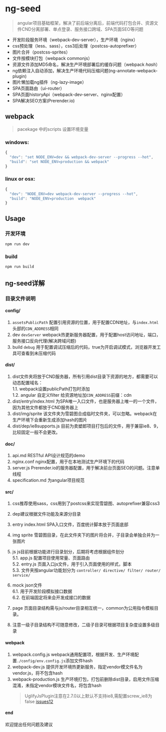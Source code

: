 # ng-seed
> angular项目基础框架，解决了前后端分离后，前端代码打包合并、资源文件CND分离部署、单点登录、服务接口跨域、SPA页面SEO等问题    

- 开发阶段服务环境（webpack-dev-server），生产环境（nginx）
- css预处理（less、sass），css3后处理（postcss-autoprefixer）
- 图片合并（postcss-sprites）
- 文件按模块打包（webpack commonjs）
- 资源文件添加MD5命名，解决生产环境部署后的缓存问题（webpack *hash*）
- ng依赖注入自动添加，解决生产环境代码压缩问题(ng-annotate-webpack-plugin)
- 图片懒加载ng插件（ng-lazy-image）
- SPA页面路由（ui-router）
- SPA页面historyApi（webpack-dev-server、nginx配置）
- SPA解决SEO方案(Prerender.io)

## webpack
> pacekage 中的scripts 设置环境变量

### windows:
``` javascript
{ 
  "dev": "set NODE_ENV=dev && webpack-dev-server --progress --hot",
  "build": "set NODE_ENV=production && webpack"
}
```

### linux or osx:

``` javascript
{
  "dev": "NODE_ENV=dev webpack-dev-server --progress --hot",
  "build": "NODE_ENV=production  webpack"
}
```
## Usage
### 开发环境 
`npm run dev`

### build
`npm run build`

## ng-seed详解

### 目录文件说明

#### config/
1. `assetsPublicPath` 配置引用资源的位置，用于配置CDN地址，与`index.html`头部的`CDN_ADDRESS`相同
2. dev `devServer` webpack热更新服务器配置，用于配置host访问地址，端口，服务接口反向代理(解决跨域问题)
3. build `debug` 用于配置调试压缩后的代码，true为开启调试模式，浏览器开发工具可查看到未压缩代码

#### dist/
1. dist文件夹将放于CND服务器，所有引用dist目录下资源的地方，都需要可以动态配置域名：  
1.1. webpack设置publicPath打包时添加  
1.2. angular 自定义filter 给资源地址加`CDN_ADDRESS`前缀：cdn  
2. dist/entry/index.html 为SPA唯一入口文件，也是服务器上唯一的一个文件，因为其他文件都放于CND服务器上
3. dist/img/sprite 该文件夹为雪碧图合成临时文件夹，可以忽略。webpack在生产环境下会重新生成添加hash的图片
4. dist/dep/ie8supports.js 目前为卖塑郎项目打包后的文件，用于兼容ie8、9，比较固定一般不会更改。

#### doc/
1. api.md RESTful API设计规范的demo
2. nginx.conf nginx配置，用于在本地测试生产环境下的代码
3. server.js Prerender.io的服务器配置，用于解决前台页面SEO的问题。注意单线程
4. specification.md 为angular项目规范

#### src/
1. css推荐使用sass，css用到了postcss来实现雪碧图、autoprefixer兼容css3
2. dep建议根据文件功能及来源分目录
3. entry index.html SPA入口文件，百度统计脚本放于页面底部
4. img sprite 雪碧图目录，在此文件夹下的图片将合并，子目录会单独合并为一张图片
5. js js目前根据功能进行目录划分，后期将考虑根据组件划分    
5.1. app.js 配置项目使用常量、页面路由    
5.2. entry.js 页面入口js文件，用于引入页面使用的样式，脚本   
5.3. 文件夹按angular功能划分为 `controller/ directive/ filter/ router/ service/`

6. mock json文件  
6.1. 用于开发阶段模拟接口数据  
6.2. 在前端固定将来会开发成接口的数据  
7. page 页面目录结构需与js/router目录相互统一，common为公用指令模板目录。
8. 注意一级子目录结构不可随意修改，二级子目录可根据项目复杂度设置多级目录

#### webpack
1. webpack.config.js webpack通用配置项，根据开发、生产环境配置`./config/env.config.js`添加文件hash
2. webpack-dev.js 提供开发环境热更新服务，指定vendor模文件名为vendor.js，将不包含hash
3. webpack-production.js 生产环境打包，打包前删除dist目录，启用文件压缩混淆，未指定vendor模块文件名，将包含hash  
	> UglifyJsPlugin注意在2.7.0以上默认不支持ie8,需配置screw_ie8为false [issues12](https://github.com/jm-team/Bugs/issues/12)

#### end
欢迎提出任何问题及建议
